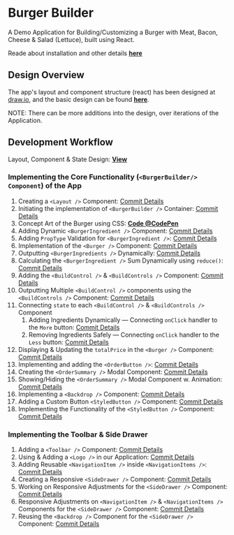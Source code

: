 # Burger Builder

A Demo Application for Building/Customizing a Burger with Meat, Bacon, Cheese & Salad (Lettuce), built using React.

Reade about installation and other details **[here](./README.react-notes.md)**

## Design Overview

The app's layout and component structure (react) has been designed at [draw.io](https://www.draw.io), and the basic design can be found **[here](https://codepen.io/ch-sriram/full/JjXPbEe)**.

NOTE: There can be more additions into the design, over iterations of the Application.

## Development Workflow

Layout, Component & State Design: **[View](https://codepen.io/ch-sriram/pen/LYNPbxq)**

### Implementing the Core Functionality (`<BurgerBuilder/> Component`) of the App

1. Creating a `<Layout />` Component: [Commit Details](https://github.com/Ch-sriram/burger-builder/commit/0187377958254ea601fcfb9c6b5c5d5e39bbc484)
2. Initiating the implementation of `<BurgerBuilder />` Container: [Commit Details](https://github.com/Ch-sriram/burger-builder/commit/d8d3987494ed8a0297a97d1dd3e864e3a6e7bbf4)
3. Concept Art of the Burger using CSS: **[Code @CodePen](https://codepen.io/ch-sriram/pen/rNeByJy)**
4. Adding Dynamic `<BurgerIngredient />` Component: [Commit Details](https://github.com/Ch-sriram/burger-builder/commit/c0df741dc802e801a1f4118aaea57ba1e893da40)
5. Adding `PropType` Validation for `<BurgerIngredient />`: [Commit Details](https://github.com/Ch-sriram/burger-builder/commit/47edd2792c2cdb56b2a96d1905fb89b41fca3223)
6. Implementation of the `<Burger />` Component: [Commit Details](https://github.com/Ch-sriram/burger-builder/commit/523b225338e21b2d5c97e212db04cf5617282ed1)
7. Outputting `<BurgerIngredients />` Dynamically: [Commit Details](https://github.com/Ch-sriram/burger-builder/commit/1d1de276b9d7d677b43a842fc6be21fb436ec988)
8. Calculating the `<BurgerIngredient />` Sum Dynamically using `reduce()`: [Commit Details](https://github.com/Ch-sriram/burger-builder/commit/0be94dfd71b0280de5aa7f1ff2233fe5ac65c685)
9. Adding the `<BuildControl />` & `<BuildControls />` Component: [Commit Details](https://github.com/Ch-sriram/burger-builder/commit/2c9be483093bc2f9015799e04844cda739f5d699)
10. Outputting Multiple `<BuildControl />` components using the `<BuildControls />` Component: [Commit Details](https://github.com/Ch-sriram/burger-builder/commit/ab893618efaf7013c49acc06cdb1b11d8af72d29)
11. Connecting `state` to each `<BuildControl />` & `<BuildControls />` Component
    1. Adding Ingredients Dynamically &mdash; Connecting `onClick` handler to the `More` button: [Commit Details](https://github.com/Ch-sriram/burger-builder/commit/bd206d7166ba60336acf25803fc2e01047b85485)
    2. Removing Ingredients Safely &mdash; Connecting `onClick` handler to the `Less` button: [Commit Details](https://github.com/Ch-sriram/burger-builder/commit/cb10e79bb824a5de9d7d617426e1cec8feac3fe3)
12. Displaying & Updating the `totalPrice` in the `<Burger />` Component: [Commit Details](https://github.com/Ch-sriram/burger-builder/commit/16b0f67cca2c63257b2bddad4899b2899c03b005)
13. Implementing and adding the `<OrderButton />`: [Commit Details](https://github.com/Ch-sriram/burger-builder/commit/4b5c848b026bd9c921731a3f11ba5ae05d6a46cf)
14. Creating the `<OrderSummary />` Modal Component: [Commit Details](https://github.com/Ch-sriram/burger-builder/commit/220a907178932aac83bf09d61997785edf3f0bff)
15. Showing/Hiding the `<OrderSummary />` Modal Component w. Animation: [Commit Details](https://github.com/Ch-sriram/burger-builder/commit/c50a7880b846b16bb0b1267034faf945d18f40e0)
16. Implementing a `<Backdrop />` Component: [Commit Details](https://github.com/Ch-sriram/burger-builder/commit/d97b727fe03205c73aaad09d223f08dd18febcb4)
17. Adding a Custom Button `<StyledButton />` Component: [Commit Details](https://github.com/Ch-sriram/burger-builder/commit/d97b727fe03205c73aaad09d223f08dd18febcb4)
18. Implementing the Functionality of the `<StyledButton />` Component: [Commit Details](https://github.com/Ch-sriram/burger-builder/commit/afd95bf43088d39c1e3a2ef626028dc4f2603259)

### Implementing the Toolbar & Side Drawer

1. Adding a `<Toolbar />` Component: [Commit Details](https://github.com/Ch-sriram/burger-builder/commit/1f5cf0c1ae06912264691a5bd2cbdaed15d066a8)
2. Using & Adding a `<Logo />` in our Application: [Commit Details](https://github.com/Ch-sriram/burger-builder/commit/fe3e10f5665a6943e2e480ce280ce4afe06355df)
3. Adding Reusable `<NavigationItem />` inside `<NavigationItems />`: [Commit Details](https://github.com/Ch-sriram/burger-builder/commit/7b491babafc6790d4523d09f195e36ef7a2c5874)
4. Creating a Responsive `<SideDrawer />` Component: [Commit Details](https://github.com/Ch-sriram/burger-builder/commit/affec9d695647c789486a460782451a2c336f9a6)
5. Working on Responsive Adjustments for the `<SideDrawer />` Component: [Commit Details](https://github.com/Ch-sriram/burger-builder/commit/3e828543bd38fedcc80cb45d89c1c187d0aacd71)
6. Responsive Adjustments on `<NavigationItem />` & `<NavigationItems />` Components for the `<SideDrawer />` Component: [Commit Details](https://github.com/Ch-sriram/burger-builder/commit/6f791baf4c4e10aa0c8e5c2b48e2723438701bb2)
7. Reusing the `<Backdrop />` Component for the `<SideDrawer />` Component: [Commit Details](https://github.com/Ch-sriram/burger-builder/commit/c890b62822706d56733cc0113307fe58367a21a9)
